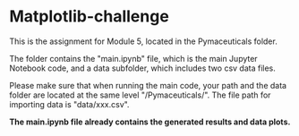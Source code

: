 # Matplotlib-challenge
This is the assignment for Module 5, located in the Pymaceuticals folder. 

The folder contains the "main.ipynb" file, which is the main Jupyter Notebook code, and a data subfolder, which includes two csv data files. 

Please make sure that when running the main code, your path and the data folder are located at the same level "/Pymaceuticals/". The file path for importing data is "data/xxx.csv".

**The main.ipynb file already contains the generated results and data plots.**
